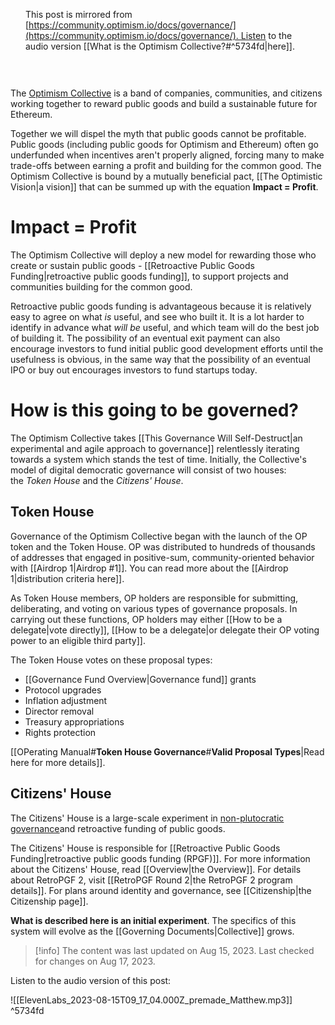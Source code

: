 <span class='notvisible' style="display: flex; flex-flow: column"><span style="border: 1px solid var(--background-modifier-border); padding: 24px; display: flex; flex-flow: column; border-radius: 8px; gap: 16px"><span>This post is mirrored from [https://community.optimism.io/docs/governance/](https://community.optimism.io/docs/governance/). Listen to the audio version [[What is the Optimism Collective?#^5734fd|here]].</span></span><br /><br /></span>The [Optimism Collective](https://app.optimism.io/announcement) is a band of companies, communities, and citizens working together to reward public goods and build a sustainable future for Ethereum.

Together we will dispel the myth that public goods cannot be profitable. Public goods (including public goods for Optimism and Ethereum) often go underfunded when incentives aren't properly aligned, forcing many to make trade-offs between earning a profit and building for the common good. The Optimism Collective is bound by a mutually beneficial pact, [[The Optimistic Vision|a vision]] that can be summed up with the equation **Impact = Profit**.

# Impact = Profit

The Optimism Collective will deploy a new model for rewarding those who create or sustain public goods - [[Retroactive Public Goods Funding|retroactive public goods funding]], to support projects and communities building for the common good.

Retroactive public goods funding is advantageous because it is relatively easy to agree on what _is_ useful, and see who built it. It is a lot harder to identify in advance what _will be_ useful, and which team will do the best job of building it. The possibility of an eventual exit payment can also encourage investors to fund initial public good development efforts until the usefulness is obvious, in the same way that the possibility of an eventual IPO or buy out encourages investors to fund startups today.

# How is this going to be governed?

The Optimism Collective takes [[This Governance Will Self-Destruct|an experimental and agile approach to governance]] relentlessly iterating towards a system which stands the test of time. Initially, the Collective's model of digital democratic governance will consist of two houses: the _Token House_ and the _Citizens' House_.

## Token House

Governance of the Optimism Collective began with the launch of the OP token and the Token House. OP was distributed to hundreds of thousands of addresses that engaged in positive-sum, community-oriented behavior with [[Airdrop 1|Airdrop #1]]. You can read more about the [[Airdrop 1|distribution criteria here]].

As Token House members, OP holders are responsible for submitting, deliberating, and voting on various types of governance proposals. In carrying out these functions, OP holders may either [[How to be a delegate|vote directly]], [[How to be a delegate|or delegate their OP voting power to an eligible third party]].

The Token House votes on these proposal types:

- [[Governance Fund Overview|Governance fund]] grants
- Protocol upgrades
- Inflation adjustment
- Director removal
- Treasury appropriations
- Rights protection

[[OPerating Manual#**Token House Governance**#**Valid Proposal Types**|Read here for more details]].

## Citizens' House

The Citizens' House is a large-scale experiment in [non-plutocratic governance](https://vitalik.ca/general/2021/08/16/voting3.html)and retroactive funding of public goods.

The Citizens' House is responsible for [[Retroactive Public Goods Funding|retroactive public goods funding (RPGF)]]. For more information about the Citizens' House, read [[Overview|the Overview]]. For details about RetroPGF 2, visit [[RetroPGF Round 2|the RetroPGF 2 program details]]. For plans around identity and governance, see [[Citizenship|the Citizenship page]].

**What is described here is an initial experiment**. The specifics of this system will evolve as the [[Governing Documents|Collective]] grows.
<br>
> [!info] 
>  The content was last updated on Aug 15, 2023. Last checked for changes on Aug 17, 2023.

Listen to the audio version of this post:

![[ElevenLabs_2023-08-15T09_17_04.000Z_premade_Matthew.mp3]] ^5734fd